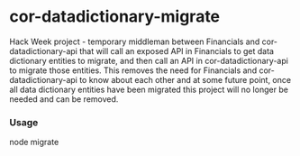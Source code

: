 # cor-datadictionary-migrate

Hack Week project - temporary middleman between Financials and cor-datadictionary-api that will call an exposed API in Financials to get data dictionary entities to migrate, and then call an API in cor-datadictionary-api to migrate those entities. This removes the need for Financials and cor-datadictionary-api to know about each other and at some future point, once all data dictionary entities have been migrated this project will no longer be needed and can be removed.

### Usage
node migrate